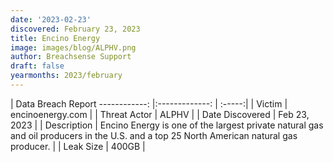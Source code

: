 ```yaml
---
date: '2023-02-23'
discovered: February 23, 2023
title: Encino Energy
image: images/blog/ALPHV.png
author: Breachsense Support
draft: false
yearmonths: 2023/february
---
```



| Data Breach Report
------------:     |:-------------:    | :-----:|
| Victim      | encinoenergy.com      | 
| Threat Actor      | ALPHV      | 
| Date Discovered      | Feb 23, 2023      | 
| Description      | Encino Energy is one of the largest private natural gas and oil producers in the U.S. and a top 25 North American natural gas producer.      | 
| Leak Size      | 400GB      | 

